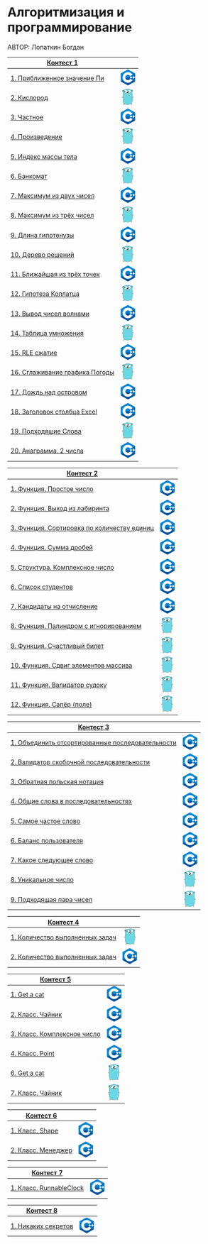 # Алгоритмизация и программирование

АВТОР: Лопаткин Богдан

|[Контест 1](https://contest.yandex.ru/contest/52142/problems/) |  |
| --- | :-: |
| [1. Приближенное значение Пи](./contest_01/01)    | ![](./img/cpp.png) |
| [2. Кислород](./contest_01/02)                    |  ![](./img/go.png) |
| [3. Частное](./contest_01/03)                     | ![](./img/cpp.png) |
| [4. Произведение](./contest_01/04)                | ![](./img/go.png)  |
| [5. Индекс массы тела](./contest_01/05)           | ![](./img/cpp.png) |
| [6. Банкомат](./contest_01/06)                    | ![](./img/go.png)  |
| [7. Максимум из двух чисел](./contest_01/07)      | ![](./img/cpp.png) |
| [8. Максимум из трёх чисел](./contest_01/08)      | ![](./img/go.png)  |
| [9. Длина гипотенузы](./contest_01/09)            | ![](./img/cpp.png) |
| [10. Дерево решений](./contest_01/10)             | ![](./img/go.png)  |
| [11. Ближайшая из трёх точек](./contest_01/11)    | ![](./img/cpp.png) |
| [12. Гипотеза Коллатца](./contest_01/12)          | ![](./img/go.png)  |
| [13. Вывод чисел волнами](./contest_01/13)        | ![](./img/cpp.png) |
| [14. Таблица умножения](./contest_01/14)          | ![](./img/go.png)  |
| [15. RLE сжатие](./contest_01/15)                 | ![](./img/cpp.png) |
| [16. Сглаживание графика Погоды](./contest_01/16) | ![](./img/go.png)  |
| [17. Дождь над островом](./contest_01/17)         | ![](./img/cpp.png) |
| [18. Заголовок столбца Excel](./contest_01/18)    | ![](./img/cpp.png) |
| [19. Подходящие Слова](./contest_01/19)           | ![](./img/go.png)  |
| [20. Анаграмма. 2 числа](./contest_01/20)         | ![](./img/cpp.png) |

|[Контест 2](https://contest.yandex.ru/contest/52676/problems/) |  |
| --- | :-: |
| [1. Функция. Простое число](./contest_02/01)      | ![](./img/cpp.png) |
| [2. Функция. Выход из лабиринта](./contest_02/02) |  ![](./img/cpp.png) |
| [3. Функция. Сортировка по количеству единиц](./contest_02/03) | ![](./img/cpp.png) |
| [4. Функция. Сумма дробей](./contest_02/04) | ![](./img/cpp.png) |
| [5. Структура. Комплексное число](./contest_02/05) | ![](./img/cpp.png) |
| [6. Список студентов](./contest_02/06) | ![](./img/cpp.png) |
| [7. Кандидаты на отчисление](./contest_02/07) | ![](./img/cpp.png) |
| [8. Функция. Палиндром с игнорированием](./contest_02/08) | ![](./img/go.png) |
| [9. Функция. Счастливый билет](./contest_02/09) | ![](./img/go.png) |
| [10. Функция. Сдвиг элементов массива](./contest_02/10) | ![](./img/go.png) |
| [11. Функция. Валидатор судоку](./contest_02/11) | ![](./img/go.png) |
| [12. Функция. Сапёр (поле)](./contest_02/12) | ![](./img/go.png) |

|[Контест 3](https://contest.yandex.ru/contest/53504/problems/) |  |
| --- | :-: |
| [1. Объединить отсортированные последовательности](./contest_03/01) | ![](./img/cpp.png) |
| [2. Валидатор скобочной последовательности](./contest_03/02) |  ![](./img/cpp.png) |
| [3. Обратная польская нотация](./contest_02/03) | ![](./img/cpp.png) |
| [4. Общие слова в последовательностях](./contest_03/04) | ![](./img/cpp.png) |
| [5. Самое частое слово](./contest_03/05) | ![](./img/cpp.png) |
| [6. Баланс пользователя](./contest_03/06) | ![](./img/cpp.png) |
| [7. Какое следующее слово](./contest_03/07) | ![](./img/cpp.png) |
| [8. Уникальное число](./contest_03/08) | ![](./img/go.png) |
| [9. Подходящая пара чисел](./contest_03/09) | ![](./img/go.png) |

|[Контест 4](https://contest.yandex.ru/contest/54625/problems/) |  |
| --- | :-: |
| [1. Количество выполненных задач](./contest_04/01) | ![](./img/go.png) |
| [2. Количество выполненных задач](./contest_04/02) |  ![](./img/cpp.png) |

|[Контест 5](https://contest.yandex.ru/contest/55465/problems/) |  |
| --- | :-: |
| [1. Get a cat](./contest_05/01) | ![](./img/cpp.png) |
| [2. Класс. Чайник](./contest_05/02) |  ![](./img/cpp.png) |
| [3. Класс. Комплексное число](./contest_05/03) | ![](./img/cpp.png) |
| [4. Класс. Point](./contest_05/04) | ![](./img/cpp.png) |
| [6. Get a cat](./contest_05/06) | ![](./img/go.png) |
| [7. Класс. Чайник](./contest_05/07) | ![](./img/go.png) |

|[Контест 6](https://contest.yandex.ru/contest/55918/problems/) |  |
| --- | :-: |
| [1. Класс. Shape](./contest_06/01) | ![](./img/cpp.png) |
| [2. Класс. Менеджер](./contest_06/02) |  ![](./img/cpp.png) |

|[Контест 7](https://contest.yandex.ru/contest/56824/problems/) |  |
| --- | :-: |
| [1. Класс. RunnableСlock](./contest_07/01) | ![](./img/cpp.png) |

|[Контест 8](https://contest.yandex.ru/contest/57296/problems/) |  |
| --- | :-: |
| [1. Никаких секретов](./contest_08/01) | ![](./img/cpp.png) |
